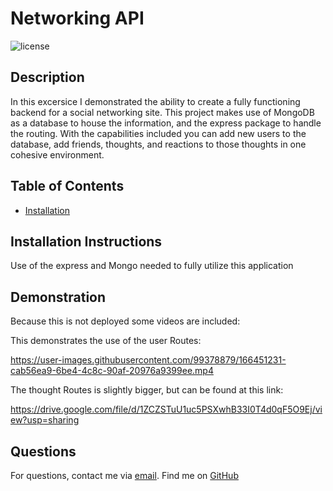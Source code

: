 
  # Networking API

  ![license](https://img.shields.io/badge/license--blue)

  ## Description
  In this excersice I demonstrated the ability to create a fully functioning backend for a social networking site. This project makes use of MongoDB as a database to house the information, and the express package to handle the routing. With the capabilities included you can add new users to the database, add friends, thoughts, and reactions to those thoughts in one cohesive environment.
  
  ## Table of Contents
  - [Installation](#installation)

  ## Installation Instructions
  Use of the express and Mongo needed to fully utilize this application

  ## Demonstration
  Because this is not deployed some videos are included:
  
  This demonstrates the use of the user Routes:

  https://user-images.githubusercontent.com/99378879/166451231-cab56ea9-6be4-4c8c-90af-20976a9399ee.mp4


  The thought Routes is slightly bigger, but can be found at this link:
  
  https://drive.google.com/file/d/1ZCZSTuU1uc5PSXwhB33I0T4d0qF5O9Ej/view?usp=sharing


  ## Questions
  For questions, contact me via <a href="mailto:victor.m.kennedy@gmail.com">email</a>.
  Find me on <a href="https://github.com/Victorini1">GitHub</a>
